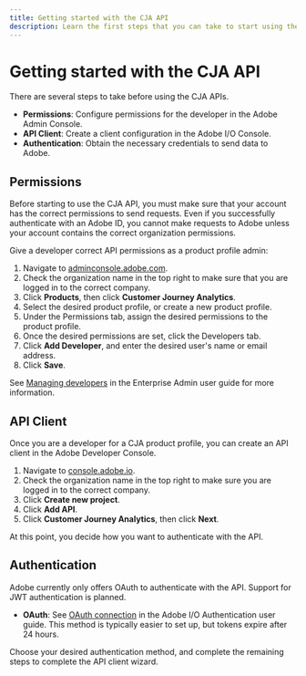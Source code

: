 ```yaml
---
title: Getting started with the CJA API
description: Learn the first steps that you can take to start using the CJA API.
---
```


# Getting started with the CJA API

There are several steps to take before using the CJA APIs.

* **Permissions**: Configure permissions for the developer in the Adobe Admin Console.
* **API Client**: Create a client configuration in the Adobe I/O Console.
* **Authentication**: Obtain the necessary credentials to send data to Adobe.

## Permissions

Before starting to use the CJA API, you must make sure that your account has the correct permissions to send requests. Even if you successfully authenticate with an Adobe ID, you cannot make requests to Adobe unless your account contains the correct organization permissions.

Give a developer correct API permissions as a product profile admin:

1. Navigate to [adminconsole.adobe.com](https://adminconsole.adobe.com).
2. Check the organization name in the top right to make sure that you are logged in to the correct company.
3. Click **Products**, then click **Customer Journey Analytics**.
4. Select the desired product profile, or create a new product profile.
5. Under the Permissions tab, assign the desired permissions to the product profile.
6. Once the desired permissions are set, click the Developers tab.
7. Click **Add Developer**, and enter the desired user's name or email address.
8. Click **Save**.

See [Managing developers](https://helpx.adobe.com/enterprise/using/manage-developers.html) in the Enterprise Admin user guide for more information.

## API Client

Once you are a developer for a CJA product profile, you can create an API client in the Adobe Developer Console.

1. Navigate to [console.adobe.io](https://console.adobe.io).
2. Check the organization name in the top right to make sure you are logged in to the correct company.
3. Click **Create new project**.
4. Click **Add API**.
5. Click **Customer Journey Analytics**, then click **Next**.

At this point, you decide how you want to authenticate with the API.

## Authentication

<!-- Adobe offers two primary methods to authenticate: -->
Adobe currently only offers OAuth to authenticate with the API. Support for JWT authentication is planned.

* **OAuth**: See [OAuth connection](https://www.adobe.io/authentication/auth-methods.html#!AdobeDocs/adobeio-auth/master/AuthenticationOverview/OAuthIntegration.md) in the Adobe I/O Authentication user guide. This method is typically easier to set up, but tokens expire after 24 hours.
<!-- * **JWT**: See [JSON web token](https://www.adobe.io/authentication/auth-methods.html#!AdobeDocs/adobeio-auth/master/JWT/JWTCertificate.md) in the Adobe I/O Authentication user guide. This method requires more complex setup, but allows a workflow to generate your own access tokens to authenticate with Adobe. -->

Choose your desired authentication method, and complete the remaining steps to complete the API client wizard.
